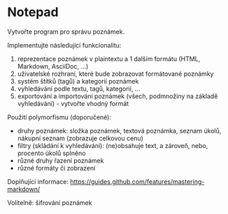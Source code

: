 # Notepad

Vytvořte program pro správu poznámek.

Implementujte následující funkcionalitu:
1. reprezentace poznámek v plaintextu a 1 dalším formátu (HTML, Markdown, AsciiDoc, ...)
2. uživatelské rozhraní, které bude zobrazovat formátované poznámky
3. systém štítků (tagů) a kategorií poznámek
4. vyhledávání podle textu, tagů, kategorií, ...
5. exportování a importování poznámek (všech, podmnožiny na základě vyhledávání) - vytvořte vhodný formát

Použití polymorfismu (doporučené):
- druhy poznámek: složka poznámek, textová poznámka, seznam úkolů, nákupní seznam (zobrazuje celkovou cenu)
- filtry (skládání k vyhledávání): (ne)obsahuje text, a zároveň, nebo, procento úkolů splněno
- různé druhy řazení poznámek
- různé formáty či zobrazení

Doplňující informace:
https://guides.github.com/features/mastering-markdown/

Volitelně: šifrování poznámek
